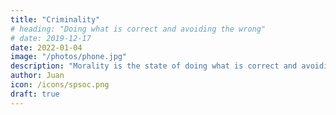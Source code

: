 ```yaml
---
title: "Criminality"
# heading: "Doing what is correct and avoiding the wrong"
# date: 2019-12-17
date: 2022-01-04
image: "/photos/phone.jpg"
description: "Morality is the state of doing what is correct and avoiding the wrong in order to have sustainable happiness for as long as possible and for as many entities as possible"
author: Juan
icon: /icons/spsoc.png
draft: true
---
```


